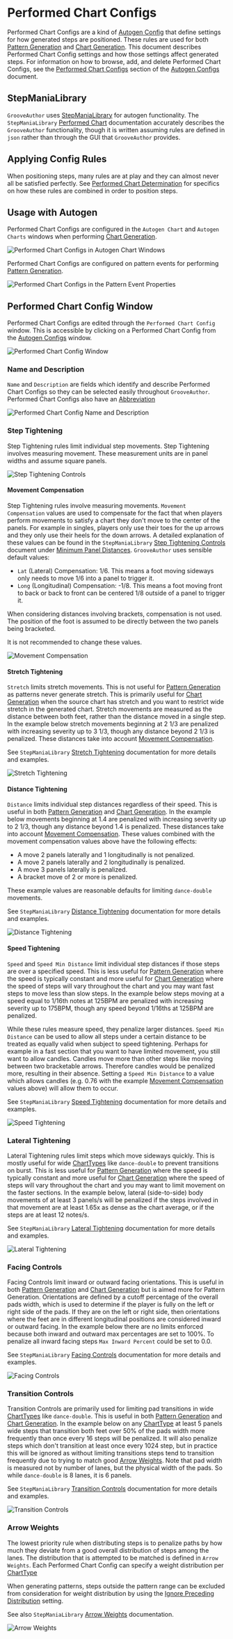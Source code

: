 # Performed Chart Configs


Performed Chart Configs are a kind of [Autogen Config](AutogenConfigs.md) that define settings for how generated steps are positioned. These rules are used for both [Pattern Generation](PatternConfigs.md) and [Chart Generation](ChartGeneration.md). This document describes Performed Chart Config settings and how those settings affect generated steps. For information on how to browse, add, and delete Performed Chart Configs, see the [Performed Chart Configs](AutogenConfigs.md#performed-chart-configs) section of the [Autogen Configs](AutogenConfigs.md) document.

## StepManiaLibrary

`GrooveAuthor` uses [StepManiaLibrary](https://github.com/PerryAsleep/StepManiaLibrary) for autogen functionality. The `StepManiaLibrary` [Performed Chart](../../StepManiaLibrary/StepManiaLibrary/docs/PerformedChart.md) documentation accurately describes the `GrooveAuthor` functionality, though it is written assuming rules are defined in `json` rather than through the GUI that `GrooveAuthor` provides.

## Applying Config Rules

When positioning steps, many rules are at play and they can almost never all be satisfied perfectly. See [Performed Chart Determination](../../StepManiaLibrary/StepManiaLibrary/docs/PerformedChart.md#performedchart-determination) for specifics on how these rules are combined in order to position steps.

## Usage with Autogen

Performed Chart Configs are configured in the `Autogen Chart` and `Autogen Charts` windows when performing [Chart Generation](ChartGeneration.md).

![Performed Chart Configs in Autogen Chart Windows](performed-chart-config-autogen-chart-windows.png "Performed Chart Configs are used in the Autogen Chart windows.")

Performed Chart Configs are configured on pattern events for performing [Pattern Generation](PatternGeneration.md).

![Performed Chart Configs in the Pattern Event Properties](performed-chart-config-pattern-window.png "Performed Chart Configs are used in the Pattern Event Properties window.")

## Performed Chart Config Window

Performed Chart Configs are edited through the `Performed Chart Config` window. This is accessible by clicking on a Performed Chart Config from the [Autogen Configs](AutogenConfigs.md) window.

![Performed Chart Config Window](performed-chart-config-window.png "The Performed Chart Config window can be access through the Autogen Configs window.")

### Name and Description

`Name` and `Description` are fields which identify and describe Performed Chart Configs so they can be selected easily throughout `GrooveAuthor`. Performed Chart Configs also have an [Abbreviation](AutogenConfigs.md#abbreviation)

![Performed Chart Config Name and Description](performed-chart-config-name-description.png "The Name and Description help identify a Performed Chart Config.")

### Step Tightening

Step Tightening rules limit individual step movements. Step Tightening involves measuring movement. These measurement units are in panel widths and assume square panels. 

![Step Tightening Controls](performed-chart-config-step-tightening.png "Step Tightening rules limit individual step movements.")

#### Movement Compensation

Step Tightening rules involve measuring movements. `Movement Compensation` values are used to compensate for the fact that when players perform movements to satisfy a chart they don't move to the center of the panels. For example in singles, players only use their toes for the up arrows and they only use their heels for the down arrows. A detailed explanation of these values can be found in the `StepManiaLibrary` [Step Tightening Controls](../../StepManiaLibrary/StepManiaLibrary/docs/StepTighteningControls.md) document under [Minimum Panel Distances](../../StepManiaLibrary/StepManiaLibrary/docs/StepTighteningControls.md#minimum-panel-distances). `GrooveAuthor` uses sensible default values:
 - `Lat` (Lateral) Compensation: 1/6. This means a foot moving sideways only needs to move 1/6 into a panel to trigger it.
 - `Long` (Longitudinal) Compensation: -1/8. This means a foot moving front to back or back to front can be centered 1/8 outside of a panel to trigger it.

When considering distances involving brackets, compensation is not used. The position of the foot is assumed to be directly between the two panels being bracketed.

It is not recommended to change these values.

![Movement Compensation](performed-chart-config-movement-compensation.png "Movement Compensation affects all Step Tightening calculations.")

#### Stretch Tightening

`Stretch` limits stretch movements. This is not useful for [Pattern Generation](PatternConfigs.md) as patterns never generate stretch. This is primarily useful for [Chart Generation](ChartGeneration.md) when the source chart has stretch and you want to restrict wide stretch in the generated chart. Stretch movements are measured as the distance between both feet, rather than the distance moved in a single step. In the example below stretch movements beginning at 2 1/3 are penalized with increasing severity up to 3 1/3, though any distance beyond 2 1/3 is penalized. These distances take into account [Movement Compensation](PerformedChartConfigs.md#movement-compensation).

See `StepManiaLibrary` [Stretch Tightening](../../StepManiaLibrary/StepManiaLibrary/docs/StepTighteningControls.md#stretch-tightening) documentation for more details and examples.

![Stretch Tightening](performed-chart-config-stretch.png "Stretch Tightening limits stretch movements in chart generation.")

#### Distance Tightening

`Distance` limits individual step distances regardless of their speed. This is useful in both [Pattern Generation](PatternConfigs.md) and [Chart Generation](ChartGeneration.md). In the example below movements beginning at 1.4 are penalized with increasing severity up to 2 1/3, though any distance beyond 1.4 is penalized. These distances take into account [Movement Compensation](PerformedChartConfigs.md#movement-compensation). These values combined with the movement compensation values above have the following effects:
- A move 2 panels laterally and 1 longitudinally is not penalized.
- A move 2 panels laterally and 2 longitudinally is penalized.
- A move 3 panels laterally is penalized.
- A bracket move of 2 or more is penalized.

These example values are reasonable defaults for limiting `dance-double` movements.

See `StepManiaLibrary` [Distance Tightening](../../StepManiaLibrary/StepManiaLibrary/docs/StepTighteningControls.md#distance-tightening) documentation for more details and examples.

![Distance Tightening](performed-chart-config-step-tightening-distance.png "Distance Tightening limits large individual steps regardless of their speed.")

#### Speed Tightening

`Speed` and `Speed Min Distance` limit individual step distances if those steps are over a specified speed. This is less useful for [Pattern Generation](PatternConfigs.md) where the speed is typically constant and more useful for [Chart Generation](ChartGeneration.md) where the speed of steps will vary throughout the chart and you may want fast steps to move less than slow steps. In the example below steps moving at a speed equal to 1/16th notes at 125BPM are penalized with increasing severity up to 175BPM, though any speed beyond 1/16ths at 125BPM are penalized.

While these rules measure speed, they penalize larger distances. `Speed Min Distance` can be used to allow all steps under a certain distance to be treated as equally valid when subject to speed tightening. Perhaps for example in a fast section that you want to have limited movement, you still want to allow candles. Candles move more than other steps like moving between two bracketable arrows. Therefore candles would be penalized more, resulting in their absence. Setting a `Speed Min Distance` to a value which allows candles (e.g. 0.76 with the example [Movement Compensation](PerformedChartConfigs.md#movement-compensation) values above) will allow them to occur.

See `StepManiaLibrary` [Speed Tightening](../../StepManiaLibrary/StepManiaLibrary/docs/StepTighteningControls.md#speed-tightening) documentation for more details and examples.

![Speed Tightening](performed-chart-config-step-tightening-speed.png "Speed Tightening limits large movements over a specified speed.")

### Lateral Tightening

Lateral Tightening rules limit steps which move sideways quickly. This is mostly useful for wide [ChartTypes](../../StepManiaLibrary/StepManiaLibrary/docs/ChartType.md) like `dance-double` to prevent transitions on burst. This is less useful for [Pattern Generation](PatternConfigs.md) where the speed is typically constant and more useful for [Chart Generation](ChartGeneration.md) where the speed of steps will vary throughout the chart and you may want to limit movement on the faster sections. In the example below, lateral (side-to-side) body movements of at least 3 panels/s will be penalized if the steps involved in that movement are at least 1.65x as dense as the chart average, or if the steps are at least 12 notes/s.

See `StepManiaLibrary` [Lateral Tightening](../../StepManiaLibrary/StepManiaLibrary/docs/LateralTighteningControls.md) documentation for more details and examples.

![Lateral Tightening](performed-chart-config-lateral-tightening.png "Lateral Tightening quick sideways movements.")

### Facing Controls

Facing Controls limit inward or outward facing orientations. This is useful in both [Pattern Generation](PatternConfigs.md) and [Chart Generation](ChartGeneration.md) but is aimed more for Pattern Generation. Orientations are defined by a cutoff percentage of the overall pads width, which is used to determine if the player is fully on the left or right side of the pads. If they are on the left or right side, then orientations where the feet are in different longitudinal positions are considered inward or outward facing. In the example below there are no limits enforced because both inward and outward max percentages are set to 100%. To penalize all inward facing steps `Max Inward Percent` could be set to 0.0.

See `StepManiaLibrary` [Facing Controls](../../StepManiaLibrary/StepManiaLibrary/docs/FacingControls.md) documentation for more details and examples.

![Facing Controls](performed-chart-config-facing.png "Facing controls limit inward or outward facing orientations.")

### Transition Controls

Transition Controls are primarily used for limiting pad transitions in wide [ChartTypes](../../StepManiaLibrary/StepManiaLibrary/docs/ChartType.md) like `dance-double`. This is useful in both [Pattern Generation](PatternConfigs.md) and [Chart Generation](ChartGeneration.md). In the example below on any [ChartType](../../StepManiaLibrary/StepManiaLibrary/docs/ChartType.md) at least 5 panels wide steps that transition both feet over 50% of the pads width more frequently than once every 16 steps will be penalized. It will also penalize steps which don't transition at least once every 1024 step, but in practice this will be ignored as without limiting transitions steps tend to transition frequently due to trying to match good [Arrow Weights](#arrow-weights). Note that pad width is measured not by number of lanes, but the physical width of the pads. So while `dance-double` is 8 lanes, it is 6 panels.

See `StepManiaLibrary` [Transition Controls](../../StepManiaLibrary/StepManiaLibrary/docs/TransitionControls.md) documentation for more details and examples.

![Transition Controls](performed-chart-config-transitions.png "Transition controls limit pad transitions.")

### Arrow Weights

The lowest priority rule when distributing steps is to penalize paths by how much they deviate from a good overall distribution of steps among the lanes. The distribution that is attempted to be matched is defined in `Arrow Weights`. Each Performed Chart Config can specify a weight distribution per [ChartType](../../StepManiaLibrary/StepManiaLibrary/docs/ChartType.md)

When generating patterns, steps outside the pattern range can be excluded from consideration for weight distribution by using the [Ignore Preceding Distribution](PatternGeneration.md#distribution) setting.

See also `StepManiaLibrary` [Arrow Weights](../../StepManiaLibrary/StepManiaLibrary/docs/PerformedChart.md#arrowweights) documentation.

![Arrow Weights](performed-chart-config-arrow-weights.png "Arrow Weights control the overall distribution of steps.")